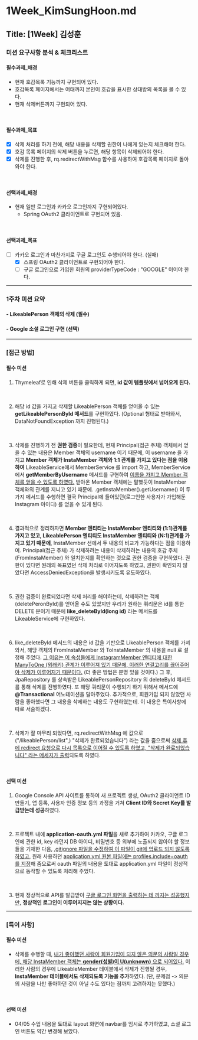 # 1Week_KimSungHoon.md

## Title: [1Week] 김성훈

### 미션 요구사항 분석 & 체크리스트

#### 필수과제_배경
- 현재 호감목록 기능까지 구현되어 있다.
- 호감목록 페이지에서는 여태까지 본인이 호감을 표시한 상대방의 목록을 볼 수 있다.
- 현재 삭제버튼까지 구현되어 있다.

<br/>

#### 필수과제_목표
- [x] 삭제 처리를 하기 전에, 해당 내용을 삭제할 권한이 나에게 있는지 체크해야 한다.
- [x] 호감 목록 페이지의 삭제 버튼을 누르면, 해당 항목이 삭제되어야 한다.
- [x] 삭제를 진행한 후, rq.redirectWithMsg 함수를 사용하여 호감목록 페이지로 돌아와야 한다.

<br/>

#### 선택과제_배경
- 현재 일반 로그인과 카카오 로그인까지 구현되어있다.
  - Spring OAuth2 클라이언트로 구현되어 있음.

<br/>

#### 선택과제_목표
- [ ] 카카오 로그인과 마찬가지로 구글 로그인도 수행되어야 한다. (실패)
  - [x] 스프링 OAuth2 클라이언트로 구현되어야 한다.
  - [ ] 구글 로그인으로 가입한 회원의 providerTypeCode : "GOOGLE" 이어야 한다.

---


### 1주차 미션 요약

#### - LikeablePerson 객체의 삭제 (필수)
#### - Google 소셜 로그인 구현 (선택)

---

### [접근 방법]

#### 필수 미션

1. Thymeleaf로 인해 삭제 버튼을 클릭하게 되면, **id 값이 템플릿에서 넘어오게 된다.**

<br/>

2. 해당 id 값을 가지고 삭제할 LikeablePerson 객체를 얻어올 수 있는 
   **getLikeablePersonById 메서드**를 구현하였다.
   (Optional 형태로 받아와서, DataNotFoundException 까지 진행된다.)

<br/>

3. 삭제를 진행하기 전 **권한 검증**이 필요한데, 현재 Principal(접근 주체) 객체에서 얻을 수 있는 내용은
   Member 객체의 username 이기 때문에, 이 username 을 가지고 **Member 객체가
   InstaMember 객체와 1:1 관계를 가지고 있다는 점을 이용하여** LikeableService에서
   MemberService 를 import 하고, MemberService 에서 **getMemberByUsername** 메서드를 구현하여
   <u>이름을 가지고 Member 객체를 얻을 수 있도록 하였다.</u> 받아온 Member 객체에는 말했듯이 InstaMember
   객체와의 관계를 지니고 있기 때문에. .getInstaMember().getUsername() 이 두가지 메서드를 수행하면
   결국 Principal에 들어있던(로그인한 사용자가 가입해둔 Instagram 아이디) 를 얻을 수 있게 된다.

<br/>

4. 결과적으로 정리하자면 **Member 엔티티는 InstaMember 엔티티와 (1:1)관계를 가지고 있고, LikeablePerson 
   엔티티도 InstaMember 엔티티와 (N:1)관계를 가지고 있기 때문에**, InstaMember 선에서 두 내용의 비교가
   가능하다는 점을 이용하여. Principal(접근 주체) 가 삭제하려는 내용이 삭제하려는 내용의 호감 주체
   (FromInstaMember) 와 일치한지를 확인하는 것으로 권한 검증을 구현하였다. 권한이 있다면
    원래의 목표였던 삭제 처리로 이어지도록 하였고, 권한이 확인되지 않았다면 AccessDeniedException을 발생시키도록 
    유도하였다. 
 
<br/>

5. 권한 검증이 완료되었다면 삭제 처리를 해야하는데, 삭제하려는 객체(deletePeronById)를 얻어올 수도
    있었지만 우리가 원하는 쿼리문은 id를 통한 DELETE 문이기 때문에 **like_deleteById(long id)** 라는
    메서드를 LikeableService에 구현하였다.

<br/>

6. like_deleteById 메서드의 내용은 id 값을 기반으로 LikeablePerson 객체를 가져와서, 해당 객체의
   FromInstaMember 와 ToInstaMember 의 내용을 null 로 설정해 주었다. <u>그 이유는 이 속성들에게
   InstagramMember 엔티티에 대한 ManyToOne (외래키) 관계가 이루어져 있기 때문에, 이러한 연결고리를
   끊어주어야 삭제가 이루어지기 때문이다.</u> (더 좋은 방법은 분명 있을 것이다.) 그 후, JpaRepository 를
   상속받은 LikeablePersonRepository 의 deleteById 메서드를 통해 삭제를 진행하였다. 또 해당 쿼리문이
   수행되기 하기 위해서 메서드에 **@Transactional** 어노테이션을 달아주었다.
   추가적으로, 회원가입 되지 않았던 사람을 좋아했다면 그 내용을 삭제하는 내용도 구현하였는데. 이 내용은
   특이사항에 따로 서술하겠다.

<br/>

7. 삭제가 잘 마무리 되었다면, rq.redirectWithMsg 에 값으로 ("/likeablePerson/list",)
   "삭제가 완료되었습니다") 라는 값을 줌으로써 <u>삭제 후에 redirect 요청으로 다시 목록으로
    이어질 수 있도록 하였고, "삭제가 완료되었습니다" 라는 메세지가 출력</u>되도록 하였다.

<br/>

#### 선택 미션

1. Google Console API 사이트를 통하여 새 프로젝트 생성, OAuth2 클라이언트 ID 만들기, 앱 등록, 사용자 인증 정보 등의
    과정을 거쳐 **Client ID와 Secret Key를 발급받는데 성공**하였다.

<br/>

2. 프로젝트 내에 **application-oauth.yml 파일**을 새로 추가하여 카카오, 구글 로그인에 관한 id, key 라던지 DB 아이디, 비밀번호
   등 외부에 노출되지 않아야 할 정보들을 기재한 다음, <u>.gitignore 파일을 수정하여 이 파일이 git에 업로드 되지 않도록 하였고,</u> 
   원래 사용하던 <u>application.yml 원본 파일에는 profiles.include=oauth 를 지정</u>해 줌으로써 oauth 파일의 내용을 토대로 
   application.yml 파일이 정상적으로 동작할 수 있도록 처리해 주었다.

<br/>

3. 현재 정상적으로 API를 발급받아 <u>구글 로그인 화면을 출력하는 데 까지는 성공했지만,</u> **정상적인 로그인이 이루어지지는 않는 상황이다.**

---

### [특이 사항]

#### 필수 미션

- 삭제를 수행할 때, <u>내가 좋아했던 사람이 회원가입이 되지 않은 의문의 사람일 경우에,
해당 InstaMember 객체는 **gender(성별)이 U(unknown)** 으로 되어있다.</u> 이러한 사람의 경우에
LikeableMember 테이블에서 삭제가 진행될 경우, **InstaMember 테이블에서도 삭제되도록 기능을 추가**하였다.
(단, 문제점 -> 의문의 사람을 나만 좋아하던 것이 아닐 수도 있다는 점까지 고려하지는 못했다.)

<br/>

#### 선택 미션
- 04/05 수업 내용을 토대로 layout 화면에 navbar를 임시로 추가하였고, 소셜 로그인 버튼도 약간 변경해 보았다.
